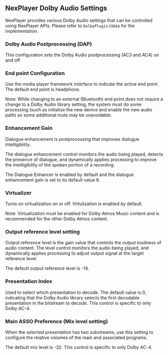 ## NexPlayer Dolby Audio Settings

NexPlayer provides various Dolby Audio settings that can be controlled using NexPlayer APIs. Please refer to `DolbyPlugin` class for the implementation.


###  Dolby Audio Postprocessing (DAP)

This configuration sets the Dolby Audio postprocessing (AC3 and AC4) on and off

### End point Configuration

Use the media player framework interface to indicate the active end point. The default end point is headphone.

Note: While changing to an external (Bluetooth) end point does not require a change to a Dolby Audio library setting, the system must do some processing (such as initialize the new device and enable the new audio path) so some additional mute may be unavoidable.

### Enhancement Gain 

Dialogue enhancement is postprocessing that improves dialogue intelligibility. 
 
The dialogue enhancement control monitors the audio being played, detects the presence of dialogue, and dynamically applies processing to improve the intelligibility of the spoken portion of a recording.

The Dialogue Enhancer is enabled by default and the dialogue enhancement gain is set to its default value 6. 


### Virtualizer

Turns on virtualization on or off. Virtulization is enabled by default.

Note: Virtualization must be enabled for Dolby Atmos Music content and is recommended for the
other Dolby Atmos content.

### Output reference level setting

Output reference level is the gain value that controls the output loudness of audio content.
The level control monitors the audio being played, and dynamically applies processing to adjust output signal at the target reference level.

The default output reference level is -14. 

### Presentation Index

Used to select which presentation to decode. The default value is 0, indicating that the Dolby Audio library selects the first decodable presentation in the bitstream to decode. This control is specific to only Dolby AC-4.

### Main ASSO Preference (Mix level setting)

When the selected presentation has two substreams, use this setting to configure 
the relative volumes of the main and associated programs.

The default mix level is -32. This control is specific to only Dolby AC-4.


